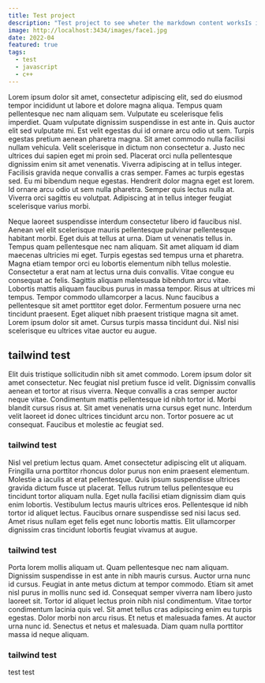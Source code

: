 ```yaml
---
title: Test project
description: "Test project to see wheter the markdown content worksIs it working? Hello?? Is a break not allowed? Or is it just a problem with copying and pasting? Seems like the second option. Yay it works now :)"
image: http://localhost:3434/images/face1.jpg
date: 2022-04
featured: true
tags:
  - test
  - javascript
  - c++
---
```


Lorem ipsum dolor sit amet, consectetur adipiscing elit, sed do eiusmod tempor incididunt ut labore et dolore magna aliqua. Tempus quam pellentesque nec nam aliquam sem. Vulputate eu scelerisque felis imperdiet. Quam vulputate dignissim suspendisse in est ante in. Quis auctor elit sed vulputate mi. Est velit egestas dui id ornare arcu odio ut sem. Turpis egestas pretium aenean pharetra magna. Sit amet commodo nulla facilisi nullam vehicula. Velit scelerisque in dictum non consectetur a. Justo nec ultrices dui sapien eget mi proin sed. Placerat orci nulla pellentesque dignissim enim sit amet venenatis. Viverra adipiscing at in tellus integer. Facilisis gravida neque convallis a cras semper. Fames ac turpis egestas sed. Eu mi bibendum neque egestas. Hendrerit dolor magna eget est lorem. Id ornare arcu odio ut sem nulla pharetra. Semper quis lectus nulla at. Viverra orci sagittis eu volutpat. Adipiscing at in tellus integer feugiat scelerisque varius morbi.

Neque laoreet suspendisse interdum consectetur libero id faucibus nisl. Aenean vel elit scelerisque mauris pellentesque pulvinar pellentesque habitant morbi. Eget duis at tellus at urna. Diam ut venenatis tellus in. Tempus quam pellentesque nec nam aliquam. Sit amet aliquam id diam maecenas ultricies mi eget. Turpis egestas sed tempus urna et pharetra. Magna etiam tempor orci eu lobortis elementum nibh tellus molestie. Consectetur a erat nam at lectus urna duis convallis. Vitae congue eu consequat ac felis. Sagittis aliquam malesuada bibendum arcu vitae. Lobortis mattis aliquam faucibus purus in massa tempor. Risus at ultrices mi tempus. Tempor commodo ullamcorper a lacus. Nunc faucibus a pellentesque sit amet porttitor eget dolor. Fermentum posuere urna nec tincidunt praesent. Eget aliquet nibh praesent tristique magna sit amet. Lorem ipsum dolor sit amet. Cursus turpis massa tincidunt dui. Nisl nisi scelerisque eu ultrices vitae auctor eu augue.

## tailwind test

Elit duis tristique sollicitudin nibh sit amet commodo. Lorem ipsum dolor sit amet consectetur. Nec feugiat nisl pretium fusce id velit. Dignissim convallis aenean et tortor at risus viverra. Neque convallis a cras semper auctor neque vitae. Condimentum mattis pellentesque id nibh tortor id. Morbi blandit cursus risus at. Sit amet venenatis urna cursus eget nunc. Interdum velit laoreet id donec ultrices tincidunt arcu non. Tortor posuere ac ut consequat. Faucibus et molestie ac feugiat sed.

### tailwind test

Nisl vel pretium lectus quam. Amet consectetur adipiscing elit ut aliquam. Fringilla urna porttitor rhoncus dolor purus non enim praesent elementum. Molestie a iaculis at erat pellentesque. Quis ipsum suspendisse ultrices gravida dictum fusce ut placerat. Tellus rutrum tellus pellentesque eu tincidunt tortor aliquam nulla. Eget nulla facilisi etiam dignissim diam quis enim lobortis. Vestibulum lectus mauris ultrices eros. Pellentesque id nibh tortor id aliquet lectus. Faucibus ornare suspendisse sed nisi lacus sed. Amet risus nullam eget felis eget nunc lobortis mattis. Elit ullamcorper dignissim cras tincidunt lobortis feugiat vivamus at augue.

### tailwind test

Porta lorem mollis aliquam ut. Quam pellentesque nec nam aliquam. Dignissim suspendisse in est ante in nibh mauris cursus. Auctor urna nunc id cursus. Feugiat in ante metus dictum at tempor commodo. Etiam sit amet nisl purus in mollis nunc sed id. Consequat semper viverra nam libero justo laoreet sit. Tortor id aliquet lectus proin nibh nisl condimentum. Vitae tortor condimentum lacinia quis vel. Sit amet tellus cras adipiscing enim eu turpis egestas. Dolor morbi non arcu risus. Et netus et malesuada fames. At auctor urna nunc id. Senectus et netus et malesuada. Diam quam nulla porttitor massa id neque aliquam.

### tailwind test

test test
